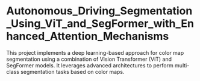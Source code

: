 # Autonomous_Driving_Segmentation_Using_ViT_and_SegFormer_with_Enhanced_Attention_Mechanisms
This project implements a deep learning-based approach for color map segmentation using a combination of Vision Transformer (ViT) and SegFormer models. It leverages advanced architectures to perform multi-class segmentation tasks based on color maps.

